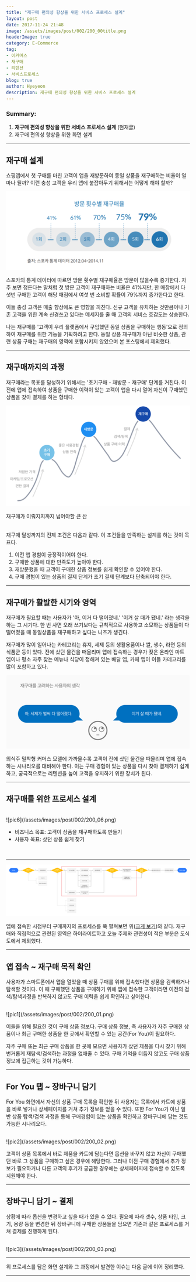 ```yaml
---
title: "재구매 편의성 향상을 위한 서비스 프로세스 설계"
layout: post
date: 2017-11-24 21:48
image: /assets/images/post/002/200_00title.png
headerImage: true
category: E-Commerce
tag:
- 이커머스
- 재구매
- 리텐션
- 서비스프로세스
blog: true
author: Hyeyeon
description: 재구매 편의성 향상을 위한 서비스 프로세스 설계
---
```


### Summary:

1. **재구매 편의성 향상을 위한 서비스 프로세스 설계** (현재글)
2. 재구매 편의성 향상을 위한 화면 설계

---

## 재구매 설계

쇼핑앱에서 첫 구매를 마친 고객이 앱을 재방문하여 동일 상품을 재구매하는 비율이 얼마나 될까? 이런 충성 고객을 우리 앱에 붙잡아두기 위해서는 어떻게 해야 할까?

![pic](/assets/images/post/002/200_07.png)

스포카의 통계 데이터에 따르면 방문 횟수별 재구매율은 방문이 많을수록 증가한다. 자주 보면 정든다는 말처럼 첫 방문 고객이 재구매하는 비율은 41%지만, 한 매장에서 다섯번 구매한 고객이 해당 매점에서 여섯 번 소비할 확률이 79%까지 증가한다고 한다.

이들 충성 고객은 매출 향상에도 큰 영향을 끼친다. 신규 고객을 유치하는 것만큼이나 기존 고객을 위한 계속 신경쓰고 있다는 메세지를 줄 때 고객의 서비스 호감도는 상승한다.

나는 재구매를 '고객이 우리 플랫폼에서 구입했던 동일 상품을 구매하는 행동'으로 정의하여 재구매를 위한 기능을 기획하려고 한다. 동일 상품 재구매가 아닌 비슷한 상품, 관련 상품 구매는 재구매의 영역에 포함시키지 않았으며 본 포스팅에서 제외했다.

---

## 재구매까지의 과정

재구매라는 목표를 달성하기 위해서는 '초기구매 - 재방문 - 재구매' 단계를 거친다. 이전에 앱에 접속하여 상품을 구매한 이력이 있는 고객이 앱을 다시 열어 자신이 구매했던 상품을 찾아 결제를 하는 형태다.

![pic5](/assets/images/post/002/200_05.png)
<figcaption class="caption">재구매가 이뤄지지까지 넘어야할 큰 산</figcaption>
<br>

재구매 달성까지의 전제 조건은 다음과 같다. 이 조건들을 만족하는 설계를 하는 것이 목표다.

1. 이전 앱 경험이 긍정적이어야 한다.
2. 구매한 상품에 대한 만족도가 높아야 한다.
3. 재방문했을 때 고객이 구매한 상품 정보를 쉽게 확인할 수 있어야 한다.
4. 구매 경험이 있는 상품의 결제 단계가 초기 결제 단계보다 단축되어야 한다.

---

## 재구매가 활발한 시기와 영역

재구매가 필요할 때는 사용자가 '아, 이거 다 떨어졌네.' '이거 살 때가 됐네.' 라는 생각을 하는 그 시기다. 한 번 사면 오래 쓰기보다는 규칙적으로 사용하고 소모하는 상품들이 다 떨어졌을 때 동일상품을 재구매하고 싶다는 니즈가 생긴다.

재구매가 많이 일어나는 카테고리는 휴지, 세제 등의 생활용품이나 쌀, 생수, 라면 등의 식품군 등이 있다. 전에 샀던 물건을 떠올리며 앱에 접속하는 경우가 잦은 온라인 마트 앱이나 평소 자주 찾는 메뉴나 식당이 정해져 있는 배달 앱, 카페 앱이 이들 카테고리를 많이 포함하고 있다.

![pic8](/assets/images/post/002/200_08.png)

의식주 밀착형 커머스 모델에 가까울수록 고객이 전에 샀던 물건을 떠올리며 앱에 접속하는 시나리오를 대비해야 한다. 이는 구매 경험이 있는 상품을 다시 찾아 결제하기 쉽게 하고, 궁극적으로는 리텐션을 높여 고객을 유지하기 위한 장치가 된다.

---

## 재구매를 위한 프로세스 설계

<br>
![pic6](/assets/images/post/002/200_06.png)
<br>

* 비즈니스 목표: 고객이 상품을 재구매하도록 만들기
* 사용자 목표: 샀던 상품 쉽게 찾기

<br>

---

![pic4](/assets/images/post/002/200_04_01.png)

앱에 접속한 시점부터 구매까지의 프로세스를 쭉 펼쳐보면 위([크게 보기](https://imyeonn.github.io/assets/images/post/002/200_04_01.png))와 같다. 재구매와 직접적으로 관련된 영역은 하이라이트하고 오늘 주제와 관련성이 적은 부분은 도식도에서 제외했다.

---

## 앱 접속 ~ 재구매 목적 확인

사용자가 스마트폰에서 앱을 열었을 때 상품 구매를 위해 접속했다면 상품을 검색하거나 탐색할 것이다. 이 때 구매했던 상품을 구매하기 위해 앱에 접속한 고객이라면 이전의 검색/탐색과정을 반복하지 않고도 구매 이력을 쉽게 확인하고 싶어한다.

<br>
![pic1](/assets/images/post/002/200_01.png)

이들을 위해 필요한 것이 구매 상품 정보다. 구매 상품 정보, 즉 사용자가 자주 구매한 상품이나 최근 구매한 상품을 한 곳에서 확인할 수 있는 공간(For You)이 필요하다.

자주 구매 또는 최근 구매 상품을 한 곳에 모으면 사용자가 샀던 제품을 다시 찾기 위해 번거롭게 재탐색/검색하는 과정을 없애줄 수 있다. 구매 기억을 더듬지 않고도 구매 상품 정보에 접근하는 것이 가능하다.

---

## For You 탭 ~ 장바구니 담기

For You 화면에서 자신의 상품 구매 목록을 확인한 뒤 사용자는 목록에서 카트에 상품을 바로 넣거나 상세페이지를 거쳐 추가 정보를 얻을 수 있다. 또한 For You가 아닌 일반 상품 탐색/검색 과정을 통해 구매경험이 있는 상품을 확인하고 장바구니에 담는 것도 가능한 시나리오다.

<br>
![pic2](/assets/images/post/002/200_02.png)

고객이 상품 목록에서 바로 제품을 카트에 담는다면 옵션을 바꾸지 않고 자신이 구매했던 바로 그 상품을 구매하고 싶은 경우에 해당한다. 그러나 이전 구매 경험에서 추가 정보가 필요하거나 다른 고객의 후기가 궁금한 경우에는 상세페이지에 접속할 수 있도록 지원해야 한다.

---

## 장바구니 담기 ~ 결제

상황에 따라 옵션을 변경하고 싶을 때가 있을 수 있다. 필요에 따라 갯수, 상품 타입, 크기, 용량 등을 변경한 뒤 장바구니에 구매한 상품들을 담으면 기존과 같은 프로세스를 거쳐 결제를 진행하게 된다.

<br>
![pic3](/assets/images/post/002/200_03.png)

---

위 프로세스를 담은 화면 설계와 그 과정에서 발견한 이슈는 다음 글에 이어 정리했다.

---
